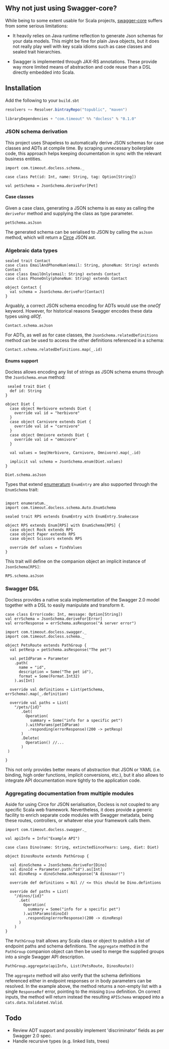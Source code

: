 ## Why not just using Swagger-core?

While being to some extent usable for Scala projects, [swagger-core](https://github.com/swagger-api/swagger-core) suffers from some serious limitations:

- It heavily relies on Java runtime reflection to generate Json schemas for your data models. This might be fine for plain Java objects, but it does not really play well with key scala idioms such as case classes and sealed trait hierarchies.

- Swagger is implemented through JAX-RS annotations. These provide way more limited means of abstraction and code reuse than a DSL directly embedded into Scala. 

## Installation 

Add the following to your `build.sbt`

```scala
resolvers += Resolver.bintrayRepo("topublic", "maven")

libraryDependencies + "com.timeout" %% "docless" % "0.1.0"
```
### JSON schema derivation

This project uses Shapeless to automatically derive JSON schemas for case classes and ADTs at compile time. By scraping unnecessary boilerplate code, this approach helps keeping documentation in sync with the relevant business entities.

```tut:silent
import com.timeout.docless.schema._

case class Pet(id: Int, name: String, tag: Option[String])

val petSchema = JsonSchema.deriveFor[Pet]
```

#### Case classes

Given a case class, generating a JSON schema is as easy as calling the `deriveFor` method and supplying the class as type parameter.

```tut
petSchema.asJson
```

The generated schema can be serialised to JSON by calling the `asJson` method, which will return a [Circe](https://github.com/travisbrown/circe) JSON ast. 

### Algebraic data types 

```tut:silent
sealed trait Contact
case class EmailAndPhoneNum(email: String, phoneNum: String) extends Contact
case class EmailOnly(email: String) extends Contact
case class PhoneOnly(phoneNum: String) extends Contact

object Contact {
  val schema = JsonSchema.deriveFor[Contact]
}
```
Arguably, a correct JSON schema encoding for ADTs would use the _oneOf_ keyword. However, for historical reasons Swagger encodes these data types using _allOf_.
```tut
Contact.schema.asJson
```

For ADTs, as well as for case classes, the `JsonSchema.relatedDefinitions`
method can be used to access the other definitions referenced in a schema:
```tut
Contact.schema.relatedDefinitions.map(_.id)
```

#### Enums support

Docless allows encoding any list of strings as JSON schema enums through the
`JsonSchema.enum` method:

```tut:silent
 sealed trait Diet {
  def id: String
}

object Diet {
  case object Herbivore extends Diet {
    override val id = "herbivore"
  }
  case object Carnivore extends Diet {
    override val id = "carnivore"
  }
  case object Omnivore extends Diet {
    override val id = "omnivore"
  }
  
  val values = Seq(Herbivore, Carnivore, Omnivore).map(_.id)
  
  implicit val schema = JsonSchema.enum(Diet.values)
}
```
```tut
Diet.schema.asJson
```

Types that extend [enumeratum](https://github.com/lloydmeta/enumeratum) `EnumEntry` are also supported through the `EnumSchema` trait:

```tut:silent

import enumeratum._
import com.timeout.docless.schema.Auto.EnumSchema

sealed trait RPS extends EnumEntry with EnumEntry.Snakecase 

object RPS extends Enum[RPS] with EnumSchema[RPS] {
  case object Rock extends RPS
  case object Paper extends RPS
  case object Scissors extends RPS
  
  override def values = findValues
}
```
This trait will define on the companion object an implicit instance of `JsonSchema[RPS]`:
```tut
RPS.schema.asJson
```

### Swagger DSL

Docless provides a native scala implementation of the Swagger 2.0 model together with a DSL to easily manipulate and transform it.

```tut:invisible
case class Error(code: Int, message: Option[String])
val errSchema = JsonSchema.deriveFor[Error]
val errorResponse = errSchema.asResponse("A server error")
```

```tut:silent
import com.timeout.docless.swagger._
import com.timeout.docless.schema._

object PetsRoute extends PathGroup {
  val petResp = petSchema.asResponse("The pet")

  val petIdParam = Parameter
    .path(
      name = "id",
      description = Some("The pet id"),
      format = Some(Format.Int32)
    ).as[Int]

  override val definitions = List(petSchema, errSchema).map(_.definition)

  override val paths = List(
    "/pets/{id}"
       .Get(
         Operation(
           summary = Some("info for a specific pet")
         ).withParams(petIdParam)
          .responding(errorResponse)(200 -> petResp)
       )
       .Delete(
         Operation() //...
       )
 )
 
}
```
This not only provides better means of abstraction that JSON or YAML (i.e. binding, high order functions, implicit conversions, etc.), but it also allows to integrate API documentation more tightly to the application code.

### Aggregating documentation from multiple modules

Aside for using Circe for JSON serialisation, Docless is not coupled to any specific Scala web framework. Nevertheless, it does provide a generic facility to enrich separate code modules with Swagger metadata, being these routes, controllers, or whatever else your framework calls them.

```tut:invisible
import com.timeout.docless.swagger._

val apiInfo = Info("Example API")

case class Dino(name: String, extinctedSinceYears: Long, diet: Diet)
```
```tut:silent
object DinosRoute extends PathGroup {

  val dinoSchema = JsonSchema.deriveFor[Dino]
  val dinoId = Parameter.path("id").as[Int]
  val dinoResp = dinoSchema.asResponse("A dinosaur!")

  override def definitions = Nil // <= this should be Dino.defintions

  override def paths = List(
    "/dinos/{id}"
      .Get(
        Operation(
          summary = Some("info for a specific pet")
        ).withParams(dinoId)
         .responding(errorResponse)(200 -> dinoResp)
      )
    )
}
```
The `PathGroup` trait allows any Scala class or object to publish a list of endpoint paths and schema definitions. The `aggregate` method in the `PathGroup` companion object can then be used to merge the supplied groups into a single Swagger API description.

```tut
PathGroup.aggregate(apiInfo, List(PetsRoute, DinosRoute))
```

The `aggregate` method will also verify that the schema definitions referenced either in endpoint responses or in body parameters can be resolved. In the example above, the method returns a non-empty list with a single `ResponseRef` error, pointing to the missing `Dino` definition. On correct inputs, the method will return instead the resulting `APISchema` wrapped into a `cats.data.Validated.Valid`.

## Todo

- Review ADT support and possibly implement 'discriminator' fields as per Swagger 2.0 spec.
- Handle recursive types (e.g. linked lists, trees)
